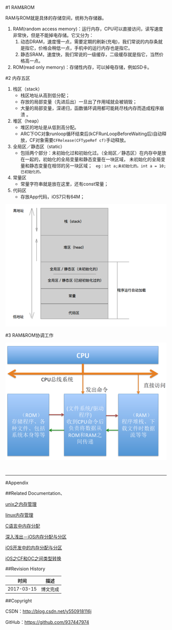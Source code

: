 #1 RAM&ROM

RAM与ROM就是具体的存储空间，统称为存储器。

1. RAM(random access memory)：运行内存，CPU可以直接访问，读写速度非常快，但是不能掉电存储。它又分为：
	1. 动态DRAM，速度慢一点，需要定期的刷新(充电)，我们常说的内存条就是指它，价格会稍低一点，手机中的运行内存也是指它。
	2. 静态SRAM，速度快，我们常说的一级缓存，二级缓存就是指它，当然价格高一点。
2. ROM(read only memory)：存储性内存，可以掉电存储，例如SD卡。

#2 内存五区

1. 栈区（stack）
	- 栈区地址从高到低分配；
	- 存放的局部变量（先进后出）一旦出了作用域就会被销毁；
	- 大量的局部变量，深递归，函数循环调用都可能耗尽栈内存而造成程序崩溃 。
2. 堆区（heap）
	- 堆区的地址是从低到高分配。
	- ARC下OC对象runloop循环结束后(kCFRunLoopBeforeWaiting后)自动释放，CF对象需要`CFRelease(CFTypeRef cf)`手动释放。
3. 全局区／静态区（static）
	- 包括两个部分：未初始化过和初始化过。（全局区／静态区）在内存中是放在一起的，初始化的全局变量和静态变量在一块区域， 未初始化的全局变量和静态变量在相邻的另一块区域；
	` eg：int a;未初始化的。int a = 10;已初始化的。`
4. 常量区
	- 常量字符串就是放在这里，还有const常量；
5. 代码区
	- 存放App代码，iOS7只有64M；

![](https://raw.githubusercontent.com/937447974/Blog/master/Resources/2017031501.png)

#3 RAM&ROM协调工作

![](https://raw.githubusercontent.com/937447974/Blog/master/Resources/2017031502.png)


&#160;

----------

#Appendix

##Related Documentation、

[unix之内存管理](http://blog.csdn.net/tao546377318/article/details/51654993)

[linux内存管理](http://www.cnblogs.com/autum/archive/2012/10/12/linuxmalloc.html)

[C语言中内存分配](http://blog.csdn.net/youoran/article/details/10990815)

[深入浅出－iOS内存分配与分区](http://www.jianshu.com/p/7bbbe5d55440)

[iOS开发中的内存分配与分区](http://www.cocoachina.com/ios/20161009/17700.html)

[iOS之CF和OC之间类型转换](http://blog.csdn.net/annkey123/article/details/8271806)

##Revision History

| 时间 | 描述 |
| ---- | ---- |
| 2017-03-15 | 博文完成 |

##Copyright

CSDN：http://blog.csdn.net/y550918116j

GitHub：https://github.com/937447974